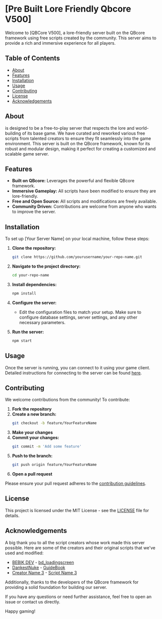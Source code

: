 
 # [Pre Built Lore Friendly Qbcore V500]

Welcome to [QBCore V500], a lore-friendly server built on the QBcore framework using free scripts created by the community. This server aims to provide a rich and immersive experience for all players.

## Table of Contents
- [About](#about)
- [Features](#features)
- [Installation](#installation)
- [Usage](#usage)
- [Contributing](#contributing)
- [License](#license)
- [Acknowledgements](#acknowledgements)

## About

is designed to be a free-to-play server that respects the lore and world-building of its base game. We have curated and reworked various free scripts from talented creators to ensure they fit seamlessly into the game environment. This server is built on the QBcore framework, known for its robust and modular design, making it perfect for creating a customized and scalable game server.

## Features

- **Built on QBcore:** Leverages the powerful and flexible QBcore framework.
- **Immersive Gameplay:** All scripts have been modified to ensure they are lore-friendly.
- **Free and Open Source:** All scripts and modifications are freely available.
- **Community Driven:** Contributions are welcome from anyone who wants to improve the server.

## Installation

To set up [Your Server Name] on your local machine, follow these steps:

1. **Clone the repository:**
    ```sh
    git clone https://github.com/yourusername/your-repo-name.git
    ```
2. **Navigate to the project directory:**
    ```sh
    cd your-repo-name
    ```
3. **Install dependencies:**
    ```sh
    npm install
    ```
4. **Configure the server:**
    - Edit the configuration files to match your setup. Make sure to configure database settings, server settings, and any other necessary parameters.

5. **Run the server:**
    ```sh
    npm start
    ```

## Usage

Once the server is running, you can connect to it using your game client. Detailed instructions for connecting to the server can be found [here](link-to-detailed-instructions).

## Contributing

We welcome contributions from the community! To contribute:

1. **Fork the repository**
2. **Create a new branch:**
    ```sh
    git checkout -b feature/YourFeatureName
    ```
3. **Make your changes**
4. **Commit your changes:**
    ```sh
    git commit -m 'Add some feature'
    ```
5. **Push to the branch:**
    ```sh
    git push origin feature/YourFeatureName
    ```
6. **Open a pull request**

Please ensure your pull request adheres to the [contribution guidelines](link-to-contribution-guidelines).

## License

This project is licensed under the MIT License - see the [LICENSE](LICENSE) file for details.

## Acknowledgements

A big thank you to all the script creators whose work made this server possible. Here are some of the creators and their original scripts that we've used and modified:

- [BEBIK DEV](https://github.com/Bebicek) - [bd_loadingscreen](https://github.com/Bebicek/bd_loadingscreen)
- [DankestNuke](https://github.com/sheenthebest) - [GuideBook](https://github.com/sheenthebest/sh-guidebook)
- [Creator Name 3](link-to-creator3-profile) - [Script Name 3](link-to-script3)

Additionally, thanks to the developers of the QBcore framework for providing a solid foundation for building our server.

If you have any questions or need further assistance, feel free to open an issue or contact us directly.

Happy gaming!




